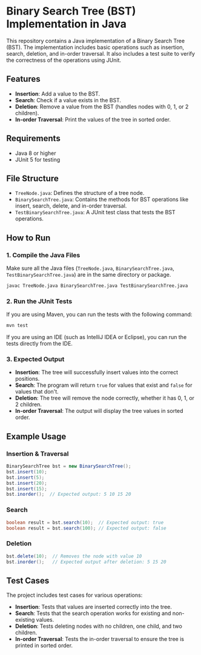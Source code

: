 # Binary Search Tree (BST) Implementation in Java

This repository contains a Java implementation of a Binary Search Tree (BST). The implementation includes basic operations such as insertion, search, deletion, and in-order traversal. It also includes a test suite to verify the correctness of the operations using JUnit.

## Features

- **Insertion**: Add a value to the BST.
- **Search**: Check if a value exists in the BST.
- **Deletion**: Remove a value from the BST (handles nodes with 0, 1, or 2 children).
- **In-order Traversal**: Print the values of the tree in sorted order.

## Requirements

- Java 8 or higher
- JUnit 5 for testing

## File Structure

- `TreeNode.java`: Defines the structure of a tree node.
- `BinarySearchTree.java`: Contains the methods for BST operations like insert, search, delete, and in-order traversal.
- `TestBinarySearchTree.java`: A JUnit test class that tests the BST operations.

## How to Run

### 1. Compile the Java Files

Make sure all the Java files (`TreeNode.java`, `BinarySearchTree.java`, `TestBinarySearchTree.java`) are in the same directory or package.

```bash
javac TreeNode.java BinarySearchTree.java TestBinarySearchTree.java
```

### 2. Run the JUnit Tests

If you are using Maven, you can run the tests with the following command:

```bash
mvn test
```

If you are using an IDE (such as IntelliJ IDEA or Eclipse), you can run the tests directly from the IDE.

### 3. Expected Output

- **Insertion**: The tree will successfully insert values into the correct positions.
- **Search**: The program will return `true` for values that exist and `false` for values that don't.
- **Deletion**: The tree will remove the node correctly, whether it has 0, 1, or 2 children.
- **In-order Traversal**: The output will display the tree values in sorted order.

## Example Usage

### Insertion & Traversal

```java
BinarySearchTree bst = new BinarySearchTree();
bst.insert(10);
bst.insert(5);
bst.insert(20);
bst.insert(15);
bst.inorder();  // Expected output: 5 10 15 20
```

### Search

```java
boolean result = bst.search(10);  // Expected output: true
boolean result = bst.search(100); // Expected output: false
```

### Deletion

```java
bst.delete(10);  // Removes the node with value 10
bst.inorder();   // Expected output after deletion: 5 15 20
```

## Test Cases

The project includes test cases for various operations:

- **Insertion**: Tests that values are inserted correctly into the tree.
- **Search**: Tests that the search operation works for existing and non-existing values.
- **Deletion**: Tests deleting nodes with no children, one child, and two children.
- **In-order Traversal**: Tests the in-order traversal to ensure the tree is printed in sorted order.
